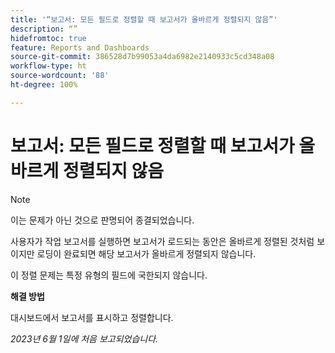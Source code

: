 ```yaml
---
title: '“보고서: 모든 필드로 정렬할 때 보고서가 올바르게 정렬되지 않음”'
description: “”
hidefromtoc: true
feature: Reports and Dashboards
source-git-commit: 386528d7b99053a4da6982e2140933c5cd348a08
workflow-type: ht
source-wordcount: '88'
ht-degree: 100%

---
```



# 보고서: 모든 필드로 정렬할 때 보고서가 올바르게 정렬되지 않음

>[!NOTE]
>
>이는 문제가 아닌 것으로 판명되어 종결되었습니다.

사용자가 작업 보고서를 실행하면 보고서가 로드되는 동안은 올바르게 정렬된 것처럼 보이지만 로딩이 완료되면 해당 보고서가 올바르게 정렬되지 않습니다.

이 정렬 문제는 특정 유형의 필드에 국한되지 않습니다.

**해결 방법**

대시보드에서 보고서를 표시하고 정렬합니다.

_2023년 6월 1일에 처음 보고되었습니다._
